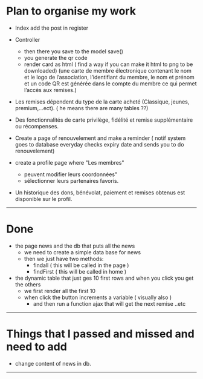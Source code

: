 # Plan to organise my work

- Index add the post in register 
- Controller 
  - then there you save to the model save()
  - you generate the qr code
  - render card as html ( find a way if you can make it html to png to be downloaded)
(une carte de membre électronique contenant le nom et le logo de
l’association, l’identifiant du membre, le nom et prénom et un code QR est générée dans
le compte du membre ce qui permet l’accès aux remises.)

- Les remises dépendent du type de la carte acheté (Classique, jeunes, premium,…ect). ( he means there are many tables ??)

- Des fonctionnalités de carte privilège, fidélité et remise supplémentaire ou récompenses. 

- Create a page of renouvelement and make a reminder ( notif system goes to database everyday checks expiry date
and sends you to do renouvelement) 

- create a profile page where "Les membres"
  - peuvent modifier leurs coordonnées"   
  - sélectionner leurs partenaires favoris.

- Un historique des dons, bénévolat, paiement et remises obtenus est disponible sur le profil.

---
# Done
- the page news and the db that puts all the news
  - we need to create a simple data base for news
  - then we just have two methods:
    - findall ( this will be called in the page )
    - findFirst ( this will be called in home )
- the dynamic table that just ges 10 first rows and when you click you get the others
  - we first render all the first 10
  - when click the button increments a variable ( visually also )
    - and then run a function ajax that will get the next remise ..etc

---
# Things that I passed and missed and need to add
- change content of news in db.

---